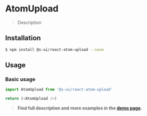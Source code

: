 # AtomUpload

> Description

<!-- ![](./assets/preview.png) -->

## Installation

```sh
$ npm install @s-ui/react-atom-upload --save
```

## Usage

### Basic usage
```js
import AtomUpload from '@s-ui/react-atom-upload'

return (<AtomUpload />)
```


> **Find full description and more examples in the [demo page](#).**